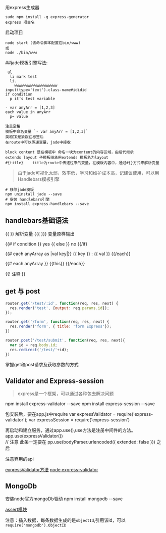 用express生成器
```
sudo npm install -g express-generator
express 项目名
```

启动项目

    node start (该命令脚本配置在bin/www)
    或
    node ./bin/www 

##jade模板引擎写法:

     ul
      li mark test
      li.
        wwwwwwwwwwwwwwwwwww
    input(type='text').class-name#ididid
    if condition
      p it’s test variable

    - var anyArr = [1,2,3]
    each value in anyArr
      p= value

    注意空格
    模板中命名变量 `- var anyArr = [1,2,3]`
    类和ID是紧跟在标签后
    在route中可以传递变量，jade中接收

    block content 是在模板中 命名一块为content的内容区域，由后代继承
    extends layout 子模板继承用extends 模板名为layout
    #{title}    title为route中传递过来的变量，在模板内容中，通过#{}方式来解析变量


> 由于jade可视化太弱，效率低，学习和维护成本高，记建议使用，可以用Handlebars模板引擎

```
# 移除jade模板
npm uninstall jade --save   
# 安装 handlebars引擎
npm install express-handlebars --save
```

## handlebars基础语法

  {{ }}  解析变量
  {{{ }}}  变量原样输出

  {{# if condition }}
    yes
  {{ else }}
    no
  {{/if}

  {{# each anyArray as |val key|}}
    {{ key }} : {{ val }}
  {{/each}}
  
  {{# each anyArray }}
    {{this}}
  {{/each}}

  {{! 注释 }}

## get 与 post 

```javascript
router.get('/test/:id', function(req, res, next) {
  res.render('test', {output: req.params.id});
});

router.get('/form', function(req, res, next) {
  res.render('form', { title: 'form Express'});
})

router.post('/test/submit', function(req, res, next){
  var id = req.body.id;
  res.redirect('/test/'+id);
})
```

掌握get和post请求及获取参数的方式

## Validator and Express-session
> express是一个框架，可以通过各种包去解决问题

  npm install express-validator --save
  npm install express-session --save

  包安装后，要在app.js中require
  var expressValidator = require('express-validator');
  var expressSession = require('express-session')

  再启动和建立服务，通过app.use(),use方法是注册中间件的方法。
  app.use(expressValidator())  
  // 注意  此条一定要在 pp.use(bodyParser.urlencoded({ extended: false })) 之后

  注意弃用的api

[expressValidator方法](https://github.com/chriso/validator.js)
[node express-validator](https://www.npmjs.com/package/express-validator)

## MongoDb
  安装node官方mongoDb驱动
  npm install mongodb --save

[assert模块](http://javascript.ruanyifeng.com/nodejs/assert.html)

注意：插入数据，每条数据生成的是`objectId`,引用该id，可以`require('mongodb').ObjectID`
  
